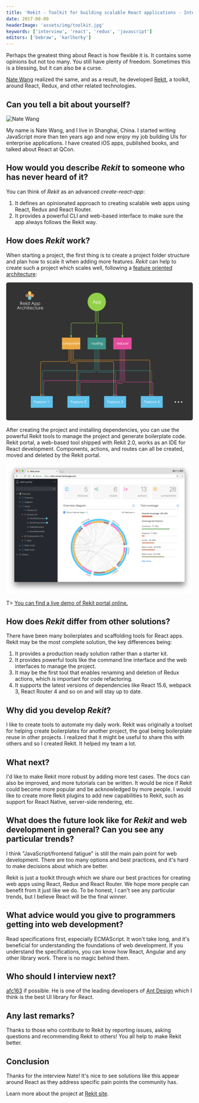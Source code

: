 ```yaml
---
title: 'Rekit - Toolkit for building scalable React applications - Interview with Nate Wang'
date: 2017-08-09
headerImage: 'assets/img/toolkit.jpg'
keywords: ['interview', 'react', 'redux', 'javascript']
editors: ['bebraw', 'karlhorky']
---
```


Perhaps the greatest thing about React is how flexible it is. It contains some opinions but not too many. You still have plenty of freedom. Sometimes this is a blessing, but it can also be a curse.

[Nate Wang](https://twitter.com/webows) realized the same, and as a result, he developed [Rekit](http://rekit.js.org/), a toolkit, around React, Redux, and other related technologies.

## Can you tell a bit about yourself?

<p>
<span class="author">
  <img src="https://www.gravatar.com/avatar/9645266baa7fbac0823eee7dae06bbe4?s=200" alt="Nate Wang" class="author" width="100" height="100" />
</span>

My name is Nate Wang, and I live in Shanghai, China. I started writing JavaScript more than ten years ago and now enjoy my job building UIs for enterprise applications. I have created iOS apps, published books, and talked about React at QCon.
</p>

## How would you describe *Rekit* to someone who has never heard of it?

You can think of *Rekit* as an advanced *create-react-app*:

1. It defines an opinionated approach to creating scalable web apps using React, Redux and React Router.
2. It provides a powerful CLI and web-based interface to make sure the app always follows the Rekit way.

## How does *Rekit* work?

When starting a project, the first thing is to create a project folder structure and plan how to scale it when adding more features. *Rekit* can help to create such a project which scales well, following a [feature oriented architecture](https://medium.com/@nate_wang/feature-oriented-architecture-for-web-applications-2b48e358afb0):

<img src="assets/img/rekit/architecture.png" alt="Rekit architecture" />

After creating the project and installing dependencies, you can use the powerful Rekit tools to manage the project and generate boilerplate code. Rekit portal, a web-based tool shipped with Rekit 2.0, works as an IDE for React development. Components, actions, and routes can all be created, moved and deleted by the Rekit portal.

<img src="assets/img/rekit/portal.png" alt="Rekit portal" />

T> [You can find a live demo of Rekit portal online.](http://rekit-portal.herokuapp.com/)

## How does *Rekit* differ from other solutions?

There have been many boilerplates and scaffolding tools for React apps. Rekit may be the most complete solution, the key differences being:

1. It provides a production ready solution rather than a starter kit.
2. It provides powerful tools like the command line interface and the web interfaces to manage the project.
3. It may be the first tool that enables renaming and deletion of Redux actions, which is important for code refactoring.
4. It supports the latest versions of dependencies like React 15.6, webpack 3, React Router 4 and so on and will stay up to date.

## Why did you develop *Rekit*?

I like to create tools to automate my daily work. Rekit was originally a toolset for helping create boilerplates for another project, the goal being boilerplate reuse in other projects. I realized that it might be useful to share this with others and so I created Rekit. It helped my team a lot.

## What next?

I'd like to make Rekit more robust by adding more test cases. The docs can also be improved, and more tutorials can be written. It would be nice if Rekit could become more popular and be acknowledged by more people. I would like to create more Rekit plugins to add new capabilities to Rekit, such as support for React Native, server-side rendering, etc.

## What does the future look like for *Rekit* and web development in general? Can you see any particular trends?

I think "JavaScript/frontend fatigue" is still the main pain point for web development. There are too many options and best practices, and it's hard to make decisions about which are better.

Rekit is just a toolkit through which we share our best practices for creating web apps using React, Redux and React Router. We hope more people can benefit from it just like we do. To be honest, I can't see any particular trends, but I believe React will be the final winner.

## What advice would you give to programmers getting into web development?

Read specifications first, especially ECMAScript. It won't take long, and it's beneficial for understanding the foundations of web development. If you understand the specifications, you can know how React, Angular and any other library work. There is no magic behind them.

## Who should I interview next?

[afc163](https://twitter.com/afc163) if possible. He is one of the leading developers of [Ant Design](https://ant.design) which I think is the best UI library for React.

## Any last remarks?

Thanks to those who contribute to Rekit by reporting issues, asking questions and recommending Rekit to others! You all help to make Rekit better.

## Conclusion

Thanks for the interview Nate! It's nice to see solutions like this appear around React as they address specific pain points the community has.

Learn more about the project at [Rekit site](http://rekit.js.org/).
